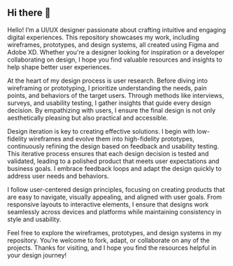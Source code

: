 ## Hi there 👋

Hello! I’m a UI/UX designer passionate about crafting intuitive and engaging digital experiences. This repository showcases my work, including wireframes, prototypes, and design systems, all created using Figma and Adobe XD. Whether you're a designer looking for inspiration or a developer collaborating on design, I hope you find valuable resources and insights to help shape better user experiences.

At the heart of my design process is user research. Before diving into wireframing or prototyping, I prioritize understanding the needs, pain points, and behaviors of the target users. Through methods like interviews, surveys, and usability testing, I gather insights that guide every design decision. By empathizing with users, I ensure the final design is not only aesthetically pleasing but also practical and accessible.

Design iteration is key to creating effective solutions. I begin with low-fidelity wireframes and evolve them into high-fidelity prototypes, continuously refining the design based on feedback and usability testing. This iterative process ensures that each design decision is tested and validated, leading to a polished product that meets user expectations and business goals. I embrace feedback loops and adapt the design quickly to address user needs and behaviors.

I follow user-centered design principles, focusing on creating products that are easy to navigate, visually appealing, and aligned with user goals. From responsive layouts to interactive elements, I ensure that designs work seamlessly across devices and platforms while maintaining consistency in style and usability.

Feel free to explore the wireframes, prototypes, and design systems in my repository. You’re welcome to fork, adapt, or collaborate on any of the projects. Thanks for visiting, and I hope you find the resources helpful in your design journey!
